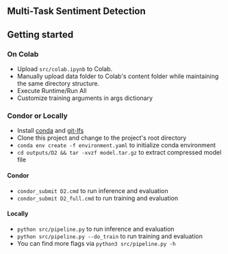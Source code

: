 ## Multi-Task Sentiment Detection

## Getting started

### On Colab

- Upload `src/colab.ipynb` to Colab. 
- Manually upload data folder to Colab's content folder while maintaining the same directory structure. 
- Execute Runtime/Run All 
- Customize training arguments in args dictionary

### Condor or Locally

- Install [conda](https://docs.anaconda.com/anaconda/install/index.html) and [git-lfs](https://git-lfs.github.com/)
- Clone this project and change to the project's root directory
- `conda env create -f environment.yaml` to initialize conda environment
- `cd outputs/D2 && tar -xvzf model.tar.gz` to extract compressed model file

#### Condor
- `condor_submit D2.cmd` to run inference and evaluation
- `condor_submit D2_full.cmd` to run training and evaluation

#### Locally
- `python src/pipeline.py` to run inference and evaluation
- `python src/pipeline.py --do_train` to run training and evaluation
- You can find more flags via `python3 src/pipeline.py -h` 
